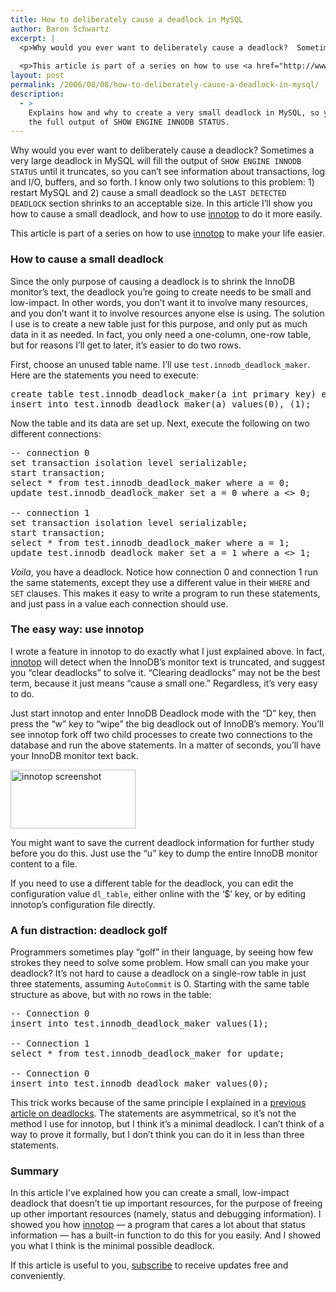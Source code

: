 ```yaml
---
title: How to deliberately cause a deadlock in MySQL
author: Baron Schwartz
excerpt: |
  <p>Why would you ever want to deliberately cause a deadlock?  Sometimes a very large deadlock in MySQL will fill the output of <code>SHOW ENGINE INNODB STATUS</code> until it truncates, so you can't see information about transactions, log and I/O, buffers, and so forth.  I know only two solutions to this problem: 1) restart MySQL and 2) cause a small deadlock so the <code>LAST DETECTED DEADLOCK</code> section shrinks to an acceptable size.  In this article I'll show you how to cause a small deadlock, and how to use <a href="http://www.xaprb.com/innotop/">innotop</a> to do it more easily.</p>
  
  <p>This article is part of a series on how to use <a href="http://www.xaprb.com/innotop/">innotop</a> to make your life easier.</p>
layout: post
permalink: /2006/08/08/how-to-deliberately-cause-a-deadlock-in-mysql/
description:
  - >
    Explains how and why to create a very small deadlock in MySQL, so you can see
    the full output of SHOW ENGINE INNODB STATUS.
---
```

Why would you ever want to deliberately cause a deadlock? Sometimes a very large deadlock in MySQL will fill the output of `SHOW ENGINE INNODB STATUS` until it truncates, so you can&#8217;t see information about transactions, log and I/O, buffers, and so forth. I know only two solutions to this problem: 1) restart MySQL and 2) cause a small deadlock so the `LAST DETECTED DEADLOCK` section shrinks to an acceptable size. In this article I&#8217;ll show you how to cause a small deadlock, and how to use [innotop][1] to do it more easily.

This article is part of a series on how to use [innotop][1] to make your life easier.

### How to cause a small deadlock

Since the only purpose of causing a deadlock is to shrink the InnoDB monitor&#8217;s text, the deadlock you&#8217;re going to create needs to be small and low-impact. In other words, you don&#8217;t want it to involve many resources, and you don&#8217;t want it to involve resources anyone else is using. The solution I use is to create a new table just for this purpose, and only put as much data in it as needed. In fact, you only need a one-column, one-row table, but for reasons I&#8217;ll get to later, it&#8217;s easier to do two rows.

First, choose an unused table name. I&#8217;ll use `test.innodb_deadlock_maker`. Here are the statements you need to execute:

<pre>create table test.innodb_deadlock_maker(a int primary key) engine=innodb;
insert into test.innodb_deadlock_maker(a) values(0), (1);</pre>

Now the table and its data are set up. Next, execute the following on two different connections:

<pre>-- connection 0
set transaction isolation level serializable;
start transaction;
select * from test.innodb_deadlock_maker where a = 0;
update test.innodb_deadlock_maker set a = 0 where a &lt;&gt; 0;

-- connection 1
set transaction isolation level serializable;
start transaction;
select * from test.innodb_deadlock_maker where a = 1;
update test.innodb_deadlock_maker set a = 1 where a &lt;&gt; 1;</pre>

*Voila*, you have a deadlock. Notice how connection 0 and connection 1 run the same statements, except they use a different value in their `WHERE` and `SET` clauses. This makes it easy to write a program to run these statements, and just pass in a value each connection should use.

### The easy way: use innotop

I wrote a feature in innotop to do exactly what I just explained above. In fact, [innotop][2] will detect when the InnoDB&#8217;s monitor text is truncated, and suggest you &#8220;clear deadlocks&#8221; to solve it. &#8220;Clearing deadlocks&#8221; may not be the best term, because it just means &#8220;cause a small one.&#8221; Regardless, it&#8217;s very easy to do.

Just start innotop and enter InnoDB Deadlock mode with the &#8220;D&#8221; key, then press the &#8220;w&#8221; key to &#8220;wipe&#8221; the big deadlock out of InnoDB&#8217;s memory. You&#8217;ll see innotop fork off two child processes to create two connections to the database and run the above statements. In a matter of seconds, you&#8217;ll have your InnoDB monitor text back.

[<img src="/innotop/thumb-innotop-wipe-deadlock.png" width="200" height="94" alt="innotop screenshot" />][3]

You might want to save the current deadlock information for further study before you do this. Just use the &#8220;u&#8221; key to dump the entire InnoDB monitor content to a file.

If you need to use a different table for the deadlock, you can edit the configuration value `dl_table`, either online with the &#8216;$&#8217; key, or by editing innotop&#8217;s configuration file directly.

### A fun distraction: deadlock golf

Programmers sometimes play &#8220;golf&#8221; in their language, by seeing how few strokes they need to solve some problem. How small can you make your deadlock? It&#8217;s not hard to cause a deadlock on a single-row table in just three statements, assuming `AutoCommit` is 0. Starting with the same table structure as above, but with no rows in the table:

<pre>-- Connection 0
insert into test.innodb_deadlock_maker values(1);

-- Connection 1
select * from test.innodb_deadlock_maker for update;

-- Connection 0
insert into test.innodb_deadlock_maker values(0);</pre>

This trick works because of the same principle I explained in a [previous article on deadlocks][4]. The statements are asymmetrical, so it&#8217;s not the method I use for innotop, but I think it&#8217;s a minimal deadlock. I can&#8217;t think of a way to prove it formally, but I don&#8217;t think you can do it in less than three statements.

### Summary

In this article I&#8217;ve explained how you can create a small, low-impact deadlock that doesn&#8217;t tie up important resources, for the purpose of freeing up other important resources (namely, status and debugging information). I showed you how [innotop][2] &#8212; a program that cares a lot about that status information &#8212; has a built-in function to do this for you easily. And I showed you what I think is the minimal possible deadlock.

If this article is useful to you, [subscribe][5] to receive updates free and conveniently.

 [1]: http://www.xaprb.com/innotop/
 [2]: /innotop/
 [3]: /innotop/innotop-wipe-deadlock.png
 [4]: /blog/2006/08/03/a-little-known-way-to-cause-a-database-deadlock/
 [5]: /blog/subscribe/